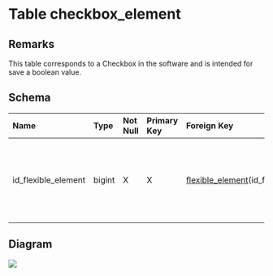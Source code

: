 # Table checkbox\_element #
## Remarks ##
This table corresponds to a Checkbox in the software and is intended for save a boolean value.

## Schema ##
| **Name** | **Type** | **Not Null** | **Primary Key** | **Foreign Key** | **Remarks** |
|:---------|:---------|:-------------|:----------------|:----------------|:------------|
| id\_flexible\_element | bigint   | X            | X               | [flexible\_element](flexible_element.md)(id\_flexible\_element) | This is the primary key of the table and also a foreign key on the table flexible\_element which is its parent table. |

## Diagram ##
<img src='http://www.sigmah.org/svg_load.php?file=http://sigma-h.googlecode.com/svn/wiki/diagrams/checkbox_element.svg' />
